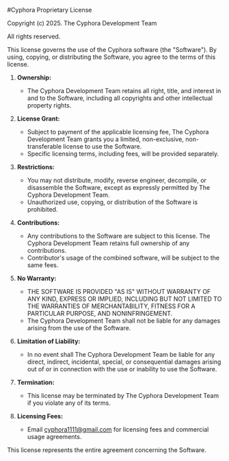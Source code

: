 #Cyphora Proprietary License

Copyright (c) 2025. The Cyphora Development Team

All rights reserved.

This license governs the use of the Cyphora software (the "Software"). By using, copying, or distributing the Software, you agree to the terms of this license.

1.  **Ownership:**
    * The Cyphora Development Team retains all right, title, and interest in and to the Software, including all copyrights and other intellectual property rights.

2.  **License Grant:**
    * Subject to payment of the applicable licensing fee, The Cyphora Development Team grants you a limited, non-exclusive, non-transferable license to use the Software.
    * Specific licensing terms, including fees, will be provided separately.

3.  **Restrictions:**
    * You may not distribute, modify, reverse engineer, decompile, or disassemble the Software, except as expressly permitted by The Cyphora Development Team.
    * Unauthorized use, copying, or distribution of the Software is prohibited.

4.  **Contributions:**
    * Any contributions to the Software are subject to this license. The Cyphora Development Team retains full ownership of any contributions.
    * Contributor's usage of the combined software, will be subject to the same fees.

5.  **No Warranty:**
    * THE SOFTWARE IS PROVIDED "AS IS" WITHOUT WARRANTY OF ANY KIND, EXPRESS OR IMPLIED, INCLUDING BUT NOT LIMITED TO THE WARRANTIES OF MERCHANTABILITY, FITNESS FOR A PARTICULAR PURPOSE, AND NONINFRINGEMENT.
    * The Cyphora Development Team shall not be liable for any damages arising from the use of the Software.

6.  **Limitation of Liability:**
    * In no event shall The Cyphora Development Team be liable for any direct, indirect, incidental, special, or consequential damages arising out of or in connection with the use or inability to use the Software.

7.  **Termination:**
    * This license may be terminated by The Cyphora Development Team if you violate any of its terms.

8. **Licensing Fees:**
    * Email cyphora1111@gmail.com for licensing fees and commercial usage agreements.

This license represents the entire agreement concerning the Software.
